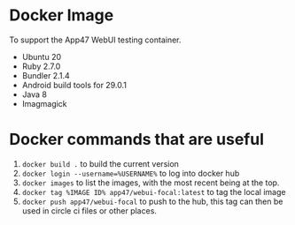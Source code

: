 
Docker Image
============

To support the App47 WebUI testing container.

* Ubuntu 20
* Ruby 2.7.0
* Bundler 2.1.4
* Android build tools for 29.0.1
* Java 8
* Imagmagick

Docker commands that are useful
===============================

1. `docker build .` to build the current version
2. `docker login --username=%USERNAME%` to log into docker hub
2. `docker images` to list the images, with the most recent being at the top.
3. `docker tag %IMAGE ID% app47/webui-focal:latest` to tag the local image
4. `docker push app47/webui-focal` to push to the hub, this tag can then be used in circle ci files or other places.
